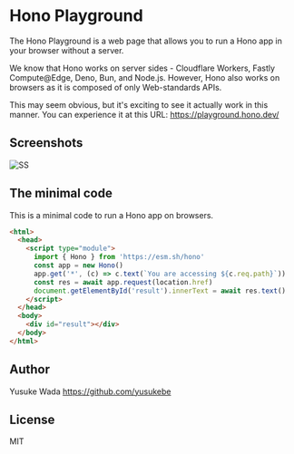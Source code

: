 # Hono Playground

The Hono Playground is a web page that allows you to run a Hono app in your browser without a server.

We know that Hono works on server sides - Cloudflare Workers, Fastly Compute@Edge, Deno, Bun, and Node.js. However, Hono also works on browsers as it is composed of only Web-standards APIs.

This may seem obvious, but it's exciting to see it actually work in this manner. You can experience it at this URL: <https://playground.hono.dev/>

## Screenshots

![SS](https://github.com/yusukebe/hono-playground/assets/10682/3e234a53-bed8-4b2a-86b0-8ec8d5448b8b)

## The minimal code

This is a minimal code to run a Hono app on browsers.

```html
<html>
  <head>
    <script type="module">
      import { Hono } from 'https://esm.sh/hono'
      const app = new Hono()
      app.get('*', (c) => c.text(`You are accessing ${c.req.path}`))
      const res = await app.request(location.href)
      document.getElementById('result').innerText = await res.text()
    </script>
  </head>
  <body>
    <div id="result"></div>
  </body>
</html>
```

## Author

Yusuke Wada <https://github.com/yusukebe>

## License

MIT

